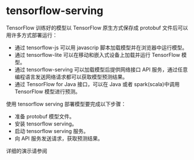 # tensorflow-serving

TensorFlow 训练好的模型以 TensorFlow 原生方式保存成 protobuf 文件后可以用许多方式部署运行：

- 通过 tensorflow-js 可以用 javascrip 脚本加载模型并在浏览器中运行模型。
- 通过 tensorflow-lite 可以在移动和嵌入式设备上加载并运行 TensorFlow 模型。
- 通过 tensorflow-serving 可以加载模型后提供网络接口 API 服务，通过任意编程语言发送网络请求都可以获取模型预测结果。
- 通过 TensorFlow for Java 接口，可以在 Java 或者 spark(scala)中调用 TensorFlow 模型进行预测。

使用 tensorflow serving 部署模型要完成以下步骤：

- 准备 protobuf 模型文件。
- 安装 tensorflow serving。
- 启动 tensorflow serving 服务。
- 向 API 服务发送请求，获取预测结果。

详细的演示请参阅 []()
